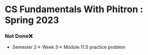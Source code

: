 # CS Fundamentals With Phitron : Spring 2023

### Not Done❌
- Semester 2-> Week 3-> Module 11.5 practice problem